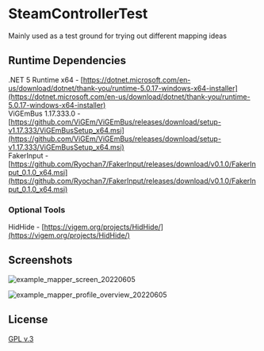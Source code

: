 # SteamControllerTest

Mainly used as a test ground for trying out different mapping ideas

## Runtime Dependencies

.NET 5 Runtime x64 - [https://dotnet.microsoft.com/en-us/download/dotnet/thank-you/runtime-5.0.17-windows-x64-installer](https://dotnet.microsoft.com/en-us/download/dotnet/thank-you/runtime-5.0.17-windows-x64-installer)  
ViGEmBus 1.17.333.0 - [https://github.com/ViGEm/ViGEmBus/releases/download/setup-v1.17.333/ViGEmBusSetup_x64.msi](https://github.com/ViGEm/ViGEmBus/releases/download/setup-v1.17.333/ViGEmBusSetup_x64.msi)  
FakerInput - [https://github.com/Ryochan7/FakerInput/releases/download/v0.1.0/FakerInput_0.1.0_x64.msi](https://github.com/Ryochan7/FakerInput/releases/download/v0.1.0/FakerInput_0.1.0_x64.msi)

### Optional Tools

HidHide - [https://vigem.org/projects/HidHide/](https://vigem.org/projects/HidHide/)

## Screenshots

![example_mapper_screen_20220605](https://user-images.githubusercontent.com/581968/172064947-bc3358c7-7ec3-4a5d-86f5-3715bd4638e7.png)

![example_mapper_profile_overview_20220605](https://user-images.githubusercontent.com/581968/172065778-1a083361-e343-4364-9eb6-adc38ed5c6d2.png)

## License

[GPL v.3](https://www.gnu.org/licenses/gpl-3.0-standalone.html)


